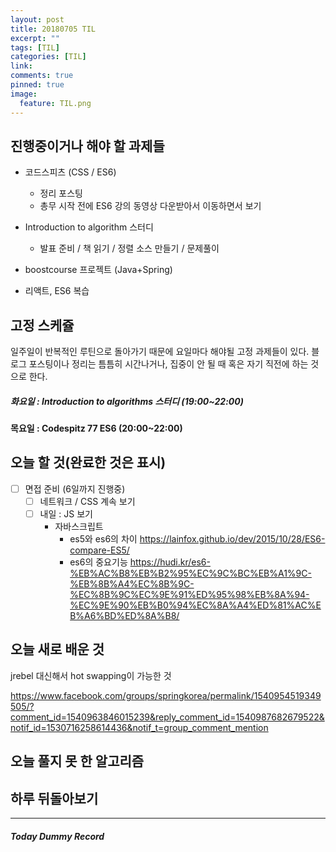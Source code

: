 ```yaml
---
layout: post
title: 20180705 TIL
excerpt: ""
tags: [TIL]
categories: [TIL]
link:
comments: true
pinned: true
image:
  feature: TIL.png
---
```


## 진행중이거나 해야 할 과제들

- 코드스피츠 (CSS / ES6)

  - 정리 포스팅
  - 총무 시작 전에 ES6 강의 동영상 다운받아서 이동하면서 보기

- Introduction to algorithm 스터디

  - 발표 준비 / 책 읽기 / 정렬 소스 만들기 / 문제풀이

- boostcourse 프로젝트 (Java+Spring)

- 리액트, ES6 복습

  

## 고정 스케쥴

일주일이 반복적인 루틴으로 돌아가기 때문에 요일마다 해야될 고정 과제들이 있다. 블로그 포스팅이나 정리는 틈틈히 시간나거나, 집중이 안 될 때 혹은 자기 직전에 하는 것으로 한다.

##### 화요일 : Introduction to algorithms 스터디 (19:00~22:00)

**목요일 : Codespitz 77 ES6 (20:00~22:00)**

## 오늘 할 것(완료한 것은 표시)

- [ ] 면접 준비 (6일까지 진행중)
  - [ ] 네트워크 / CSS  계속 보기
  - [ ] 내일 : JS 보기
    - 자바스크립트
      - es5와 es6의 차이
        https://lainfox.github.io/dev/2015/10/28/ES6-compare-ES5/
      - es6의 중요기능
        https://hudi.kr/es6-%EB%AC%B8%EB%B2%95%EC%9C%BC%EB%A1%9C-%EB%8B%A4%EC%8B%9C-%EC%8B%9C%EC%9E%91%ED%95%98%EB%8A%94-%EC%9E%90%EB%B0%94%EC%8A%A4%ED%81%AC%EB%A6%BD%ED%8A%B8/

## 오늘 새로 배운 것

jrebel 대신해서 hot swapping이 가능한 것

https://www.facebook.com/groups/springkorea/permalink/1540954519349505/?comment_id=1540963846015239&reply_comment_id=1540987682679522&notif_id=1530716258614436&notif_t=group_comment_mention





## 오늘 풀지 못 한 알고리즘



## 하루 뒤돌아보기



------

##### Today Dummy Record

